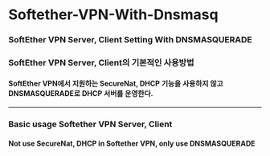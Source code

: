 # Softether-VPN-With-Dnsmasq
### SoftEther VPN Server, Client Setting With DNSMASQUERADE

### SoftEther VPN Server, Client의 기본적인 사용방법
#### SoftEther VPN에서 지원하는 SecureNat, DHCP 기능을 사용하지 않고 DNSMASQUERADE로 DHCP 서버를 운영한다.
- - -
### Basic usage Softether VPN Server, Client
#### Not use SecureNat, DHCP in Softether VPN, only use DNSMASQUERADE

